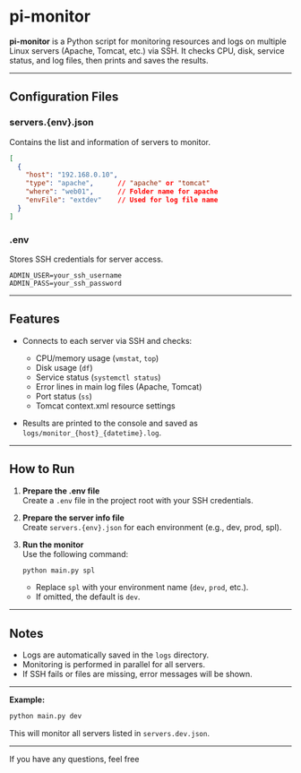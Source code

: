 # pi-monitor


**pi-monitor** is a Python script for monitoring resources and logs on multiple Linux servers (Apache, Tomcat, etc.) via SSH. It checks CPU, disk, service status, and log files, then prints and saves the results.

---

## Configuration Files

### servers.{env}.json

Contains the list and information of servers to monitor.

```json
[
  {
    "host": "192.168.0.10",
    "type": "apache",      // "apache" or "tomcat"
    "where": "web01",      // Folder name for apache
    "envFile": "extdev"    // Used for log file name
  }
]
```

### .env

Stores SSH credentials for server access.

```
ADMIN_USER=your_ssh_username
ADMIN_PASS=your_ssh_password
```

---

## Features

- Connects to each server via SSH and checks:
  - CPU/memory usage (`vmstat`, `top`)
  - Disk usage (`df`)
  - Service status (`systemctl status`)
  - Error lines in main log files (Apache, Tomcat)
  - Port status (`ss`)
  - Tomcat context.xml resource settings

- Results are printed to the console and saved as `logs/monitor_{host}_{datetime}.log`.

---

## How to Run

1. **Prepare the .env file**  
   Create a `.env` file in the project root with your SSH credentials.

2. **Prepare the server info file**  
   Create `servers.{env}.json` for each environment (e.g., dev, prod, spl).

3. **Run the monitor**  
   Use the following command:
   ```bash
   python main.py spl
   ```
   - Replace `spl` with your environment name (`dev`, `prod`, etc.).
   - If omitted, the default is `dev`.

---

## Notes

- Logs are automatically saved in the `logs` directory.
- Monitoring is performed in parallel for all servers.
- If SSH fails or files are missing, error messages will be shown.

---

**Example:**
```bash
python main.py dev
```
This will monitor all servers listed in `servers.dev.json`.

---

If you have any questions, feel free
